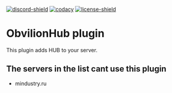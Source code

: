 [![discord-shield][]][discord-invite]
[![codacy][]][codacy-shield]
[![license-shield][]][license]

# ObvilionHub plugin
This plugin adds HUB to your server.

## The servers in the list cant use this plugin
  - mindustry.ru

[discord-invite]: https://discord.gg/cg82mjh
[discord-shield]: https://discord.com/api/guilds/633294014048632832/widget.png
[license]: https://github.com/ObvilionNetwork/mindustry-hub-plugin/tree/master/LICENSE
[license-shield]: https://img.shields.io/badge/License-Apache%202.0-lightgrey.svg
[codacy]: https://app.codacy.com/project/badge/Grade/d8a962d0929a4c798df707c1dc8f52b4
[codacy-shield]: https://www.codacy.com/gh/ObvilionNetwork/mindustry-hub-plugin/dashboard?utm_source=github.com&amp;utm_medium=referral&amp;utm_content=ObvilionNetwork/mindustry-hub-plugin&amp;utm_campaign=Badge_Grade
